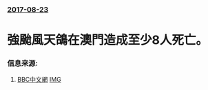 ### [2017-08-23](/news/2017/08/23/index.md)

##### 
# 強颱風天鴿在澳門造成至少8人死亡。 




### 信息来源:

1. [BBC中文網](http://www.bbc.com/zhongwen/simp/chinese-news-41020529) [IMG](https://ichef.bbci.co.uk/news/1024/branded_zhongwen/13B30/production/_97488608_whatsubject.jpg)
